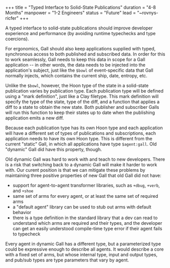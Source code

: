 +++
title = "Typed Interface to Solid-State Publications"
duration = "4-8 Months"
manpower = "1-2 Engineers"
status = "Future"
lead = "~rovnys-ricfer"
+++

A typed interface to solid-state publications should improve developer experience and performance (by avoiding runtime typechecks and type coercions).

For ergonomics, Gall should also keep applications supplied with typed, synchronous access to both published and subscribed data.  In order for this to work seamlessly, Gall needs to keep this data in scope for a Gall application -- in other words, the data needs to be injected into the application's subject, just like the `$bowl` of event-specific data that Gall normally injects, which contains the current ship, date, entropy, etc.

Unlike the `$bowl`, however, the Hoon type of the state in a solid-state publication varies by publication type.  Each publication type will be defined using a "mark definition", just like a Clay filetype.  This mark definition will specify the type of the state, type of the diff, and a function that applies a diff to a state to obtain the new state.  Both publisher and subscriber Galls will run this function to keep their states up to date when the publishing application emits a new diff.

Because each publication type has its own Hoon type and each application will have a different set of types of publications and subscriptions, each application needs to have its own Hoon type.  This is different from the current "static" Gall, in which all applications have type `$agent:gall`.  Old "dynamic" Gall did have this property, though.

Old dynamic Gall was hard to work with and teach to new developers.  There is a risk that switching back to a dynamic Gall will make it harder to work with.  Our curent position is that we can mitigate these problems by maintaining three positive properties of new Gall that old Gall did not have:
- support for agent-to-agent transformer libraries, such as `+dbug`, `+verb`, and `+shoe`
- same set of arms for every agent, or at least the same set of required arms
- a "default agent" library can be used to stub out arms with default behavior
- there is a type definition in the standard library that a dev can read to understand which arms are required and their types, and the developer can get an easily understood compile-time type error if their agent fails to typecheck

Every agent in dynamic Gall has a different type, but a parameterized type could be expressive enough to describe all agents.  It would describe a core with a fixed set of arms, but whose internal type, input and output types, and pub/sub types are type parameters that vary by agent.
